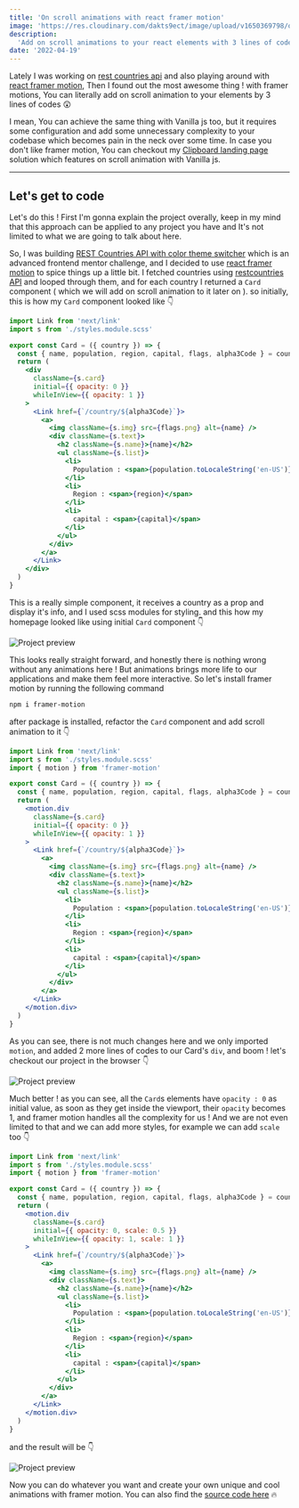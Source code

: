 ```yaml
---
title: 'On scroll animations with react framer motion'
image: 'https://res.cloudinary.com/dakts9ect/image/upload/v1650369798/opengraph/post_pas90c.png'
description:
  'Add on scroll animations to your react elements with 3 lines of code'
date: '2022-04-19'
---
```


Lately I was working on
[rest countries api](https://yazdun-rest-countries.netlify.app/) and also
playing around with [react framer motion](https://www.framer.com/motion/), Then
I found out the most awesome thing ! with framer motions, You can literally add
on scroll animation to your elements by 3 lines of codes 😲

I mean, You can achieve the same thing with Vanilla js too, but it requires some
configuration and add some unnecessary complexity to your codebase which becomes
pain in the neck over some time. In case you don't like framer motion, You can
checkout my
[Clipboard landing page](https://www.frontendmentor.io/solutions/clipboard-landing-page-9u2GHtx8-)
solution which features on scroll animation with Vanilla js.

---

## Let's get to code

Let's do this ! First I'm gonna explain the project overally, keep in my mind
that this approach can be applied to any project you have and It's not limited
to what we are going to talk about here.

So, I was building
[REST Countries API with color theme switcher](https://www.frontendmentor.io/challenges/rest-countries-api-with-color-theme-switcher-5cacc469fec04111f7b848ca/hub/rest-countries-api-with-color-theme-switcher-BymkBdK49)
which is an advanced frontend mentor challenge, and I decided to use
[react framer motion](https://www.framer.com/motion/) to spice things up a
little bit. I fetched countries using
[restcountries API](https://restcountries.com/) and looped through them, and for
each country I returned a `Card` component ( which we will add on scroll
animation to it later on ). so initially, this is how my `Card` component looked
like 👇

```jsx
import Link from 'next/link'
import s from './styles.module.scss'

export const Card = ({ country }) => {
  const { name, population, region, capital, flags, alpha3Code } = country
  return (
    <div
      className={s.card}
      initial={{ opacity: 0 }}
      whileInView={{ opacity: 1 }}
    >
      <Link href={`/country/${alpha3Code}`}>
        <a>
          <img className={s.img} src={flags.png} alt={name} />
          <div className={s.text}>
            <h2 className={s.name}>{name}</h2>
            <ul className={s.list}>
              <li>
                Population : <span>{population.toLocaleString('en-US')}</span>
              </li>
              <li>
                Region : <span>{region}</span>
              </li>
              <li>
                capital : <span>{capital}</span>
              </li>
            </ul>
          </div>
        </a>
      </Link>
    </div>
  )
}
```

This is a really simple component, it receives a country as a prop and display
it's info, and I used scss modules for styling. and this how my homepage looked
like using initial `Card` component 👇

![Project preview](https://res.cloudinary.com/dakts9ect/image/upload/v1650367447/blog-images/raw_vgq1wm.gif 'Project preview')

This looks really straight forward, and honestly there is nothing wrong without
any animations here ! But animations brings more life to our applications and
make them feel more interactive. So let's install framer motion by running the
following command

```bash
npm i framer-motion
```

after package is installed, refactor the `Card` component and add scroll
animation to it 👇

```jsx
import Link from 'next/link'
import s from './styles.module.scss'
import { motion } from 'framer-motion'

export const Card = ({ country }) => {
  const { name, population, region, capital, flags, alpha3Code } = country
  return (
    <motion.div
      className={s.card}
      initial={{ opacity: 0 }}
      whileInView={{ opacity: 1 }}
    >
      <Link href={`/country/${alpha3Code}`}>
        <a>
          <img className={s.img} src={flags.png} alt={name} />
          <div className={s.text}>
            <h2 className={s.name}>{name}</h2>
            <ul className={s.list}>
              <li>
                Population : <span>{population.toLocaleString('en-US')}</span>
              </li>
              <li>
                Region : <span>{region}</span>
              </li>
              <li>
                capital : <span>{capital}</span>
              </li>
            </ul>
          </div>
        </a>
      </Link>
    </motion.div>
  )
}
```

As you can see, there is not much changes here and we only imported `motion`,
and added 2 more lines of codes to our Card's `div`, and boom ! let's checkout
our project in the browser 👇

![Project preview](https://res.cloudinary.com/dakts9ect/image/upload/v1650367466/blog-images/animated_qx0tc3.gif 'Project preview')

Much better ! as you can see, all the `Card`s elements have `opacity : 0` as
initial value, as soon as they get inside the viewport, their `opacity` becomes
1, and framer motion handles all the complexity for us ! And we are not even
limited to that and we can add more styles, for example we can add `scale` too
👇

```jsx
import Link from 'next/link'
import s from './styles.module.scss'
import { motion } from 'framer-motion'

export const Card = ({ country }) => {
  const { name, population, region, capital, flags, alpha3Code } = country
  return (
    <motion.div
      className={s.card}
      initial={{ opacity: 0, scale: 0.5 }}
      whileInView={{ opacity: 1, scale: 1 }}
    >
      <Link href={`/country/${alpha3Code}`}>
        <a>
          <img className={s.img} src={flags.png} alt={name} />
          <div className={s.text}>
            <h2 className={s.name}>{name}</h2>
            <ul className={s.list}>
              <li>
                Population : <span>{population.toLocaleString('en-US')}</span>
              </li>
              <li>
                Region : <span>{region}</span>
              </li>
              <li>
                capital : <span>{capital}</span>
              </li>
            </ul>
          </div>
        </a>
      </Link>
    </motion.div>
  )
}
```

and the result will be 👇

![Project preview](https://res.cloudinary.com/dakts9ect/image/upload/v1650367410/blog-images/scale_sc5p03.gif 'Project preview')

Now you can do whatever you want and create your own unique and cool animations
with framer motion. You can also find the
[source code here](https://github.com/Yazdun/frontend-mentor/tree/rest-countries-api-with-color-theme-switcher)
🔥
